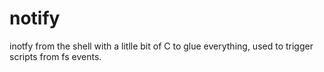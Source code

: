 # notify
inotfy from the shell with a litlle bit of C to glue everything, used to trigger scripts from fs events.
